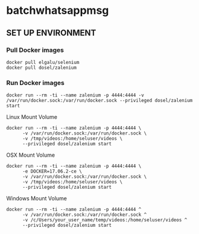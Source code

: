 # batchwhatsappmsg
## SET UP ENVIRONMENT
### Pull Docker images
```
docker pull elgalu/selenium
docker pull dosel/zalenium

```
### Run Docker images
```
docker run --rm -ti --name zalenium -p 4444:4444 -v /var/run/docker.sock:/var/run/docker.sock --privileged dosel/zalenium start
```
Linux Mount Volume
```
docker run --rm -ti --name zalenium -p 4444:4444 \
      -v /var/run/docker.sock:/var/run/docker.sock \
      -v /tmp/videos:/home/seluser/videos \
      --privileged dosel/zalenium start 
```
OSX Mount Volume
```
docker run --rm -ti --name zalenium -p 4444:4444 \
      -e DOCKER=17.06.2-ce \
      -v /var/run/docker.sock:/var/run/docker.sock \
      -v /tmp/videos:/home/seluser/videos \
      --privileged dosel/zalenium start
```
Windows Mount Volume
```
docker run --rm -ti --name zalenium -p 4444:4444 ^
      -v /var/run/docker.sock:/var/run/docker.sock ^
      -v /c/Users/your_user_name/temp/videos:/home/seluser/videos ^
      --privileged dosel/zalenium start
```
